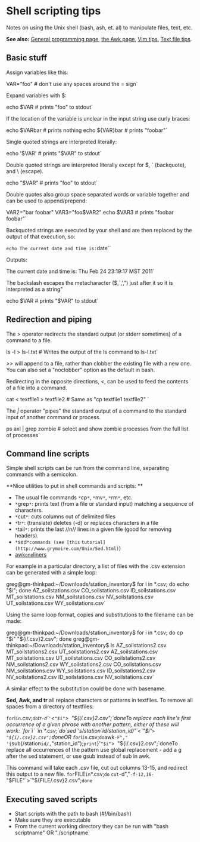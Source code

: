 # Shell scripting tips

Notes on using the Unix shell (bash, ash, et. al) to manipulate files,
text, etc.

 **See also:** [General programming
        page](programming), [the Awk page](awk),
        [Vim tips](vimtips), [Text file
        tips](textfiles).

## Basic stuff

Assign variables like this:

VAR="foo"  # don't use any spaces around the = sign`

Expand variables with \$:

echo $VAR # prints "foo" to stdout`

If the location of the variable is unclear in the input string use curly
braces:

echo $VARbar # prints nothing
echo ${VAR}bar # prints "foobar"`

Single quoted strings are interpreted literally:

echo '$VAR' # prints "$VAR" to stdout`

Double quoted strings are interpreted literally except for \$, \`
(backquote), and \\ (escape).

echo "$VAR" # prints "foo" to stdout`

Double quotes also group space separated words or variable together and
can be used to append/prepend:

VAR2="bar foobar"
VAR3="foo$VAR2"
echo $VAR3 # prints "foobar foobar"`

Backquoted strings are executed by your shell and are then replaced by
the output of that execution, so:

` echo The current date and time is: `date``

Outputs:

The current date and time is: Thu Feb 24 23:19:17 MST 2011`

The backslash escapes the metacharacter (\$,\`,',") just after it so it
is interpreted as a string"

echo \$VAR # prints "$VAR" to stdout`

## Redirection and piping

The *>* operator redirects the standard output (or stderr sometimes)
of a command to a file.

ls -l > ls-l.txt # Writes the output of the ls command to ls-l.txt`

*>>* will append to a file, rather than clobber the existing file
with a new one. You can also set a "noclobber" option as the default in
bash.

Redirecting in the opposite directions, *<*, can be used to feed the
contents of a file into a command.

cat < textfile1 > textfile2 # Same as "cp textfile1 textfile2"
`

The *|* operator "pipes" the standard output of a command to the
standard input of another command or process.

ps axl | grep zombie # select and show zombie processes from the full list of processes`

## Command line scripts

Simple shell scripts can be run from the command line, separating
commands with a semicolon.

 **Nice utilities to put in shell commands and scripts: **

* The usual file commands `*`cp`*`, `*`mv`*`, `*`rm`*`, etc.
* `*`grep`*`: prints text (from a file or standard input) matching a sequence of characters.
* `*`cut`*`: cuts columns out of delimited files
* `*`tr`*`: (translate) deletes (-d) or replaces characters in a file
* `*`tail`*`: prints the last //n// lines in a given file (good for removing headers).
* `*`sed`*commands (see [this`
`tutorial](http://www.grymoire.com/Unix/Sed.html)`)
* [awk`one`liners](procedures:awk)

For example in a particular directory, a list of files with the .csv
extension can be generated with a simple loop:

greg@gm-thinkpad:~/Downloads/station_inventory$ for i in *.csv; do echo "$i"; done
AZ_soilstations.csv
CO_soilstations.csv
ID_soilstations.csv
MT_soilstations.csv
NM_soilstations.csv
NV_soilstations.csv
UT_soilstations.csv
WY_soilstations.csv`

Using the same loop format, copies and substitutions to the filename can
be made:

greg@gm-thinkpad:~/Downloads/station_inventory$ for i in *.csv; do cp "$i" "${i/.csv}2.csv"; done
greg@gm-thinkpad:~/Downloads/station_inventory$ ls
AZ_soilstations2.csv  MT_soilstations2.csv  UT_soilstations2.csv
AZ_soilstations.csv   MT_soilstations.csv   UT_soilstations.csv
CO_soilstations2.csv  NM_soilstations2.csv  WY_soilstations2.csv
CO_soilstations.csv   NM_soilstations.csv   WY_soilstations.csv
ID_soilstations2.csv  NV_soilstations2.csv
ID_soilstations.csv   NV_soilstations.csv`

A similar effect to the substitution could be done with basename.

 **Sed, Awk, and tr** all replace characters or patterns
        in textfiles. To remove all spaces from a directory of
        textfiles:

`for`i`in`*.csv;`do`tr`-d`'`'`<`"$i"`>`
`"${i/.csv}2.csv";`doneTo replace each line's first occurrence of a
given phrase with another pattern, either of these will work: `for`i`
`in`*.csv;`do`sed`'s/station`id/station_id/'`<`"$i"`>`
`"${i/.csv}2.csv";`doneOR `for`i`in`*.csv;`do`awk`-F","`
`'{`sub(/station`id/,`"station_id");`print`}'`"$i"`>`
`"${i/.csv}2.csv";`doneTo replace all occurrences of the pattern use
global replacement - add a g after the sed statement, or use gsub
instead of sub in awk.

This command will take each .csv file, cut out columns 13-15, and
redirect this output to a new file. `for`FILE`in`*.csv;`do`
`cut`-d","`-f-12,16-`"$FILE"`>`"${FILE/.csv}2.csv";`done`

## Executing saved scripts

- Start scripts with the path to bash (#!/bin/bash)
- Make sure they are executable
- From the current working directory they can be run with "bash scriptname" OR "./scriptname`
